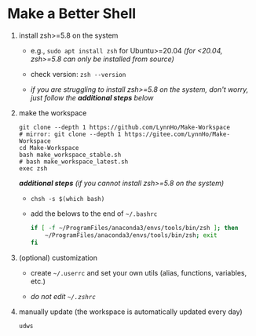 # Make a Better Shell

1. install zsh>=5.8 on the system

    + e.g., `sudo apt install zsh` for Ubuntu>=20.04 *(for <20.04, zsh>=5.8 can only be installed from source)*

    + check version: `zsh --version`

    + *if you are struggling to install zsh>=5.8 on the system, don't worry, just follow the __additional steps__ below*


2. make the workspace

    ```console
    git clone --depth 1 https://github.com/LynnHo/Make-Workspace
    # mirror: git clone --depth 1 https://gitee.com/LynnHo/Make-Workspace
    cd Make-Workspace
    bash make_workspace_stable.sh
    # bash make_workspace_latest.sh
    exec zsh
    ```

    *__additional steps__ (if you cannot install zsh>=5.8 on the system)*

    + `chsh -s $(which bash)`

    + add the belows to the end of `~/.bashrc`

        ```bash
        if [ -f ~/ProgramFiles/anaconda3/envs/tools/bin/zsh ]; then
            ~/ProgramFiles/anaconda3/envs/tools/bin/zsh; exit
        fi
        ```


3. (optional) customization

    + create `~/.userrc` and set your own utils (alias, functions, variables, etc.)
  
    + *do not edit `~/.zshrc`*

5. manually update (the workspace is automatically updated every day)

    ```console
    udws
    ```
